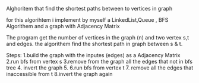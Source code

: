 Alghoritem that find the shortest paths between to vertices in graph

for this algorihtem i implement by myself a LinkedList,Queue , BFS Algorithem and a graph with Adjacency Matrix


The program get the number of vertices in the graph (n) and two vertex s,t and edges.
the algorithem find the shortest path in graph between s & t.

Steps:
1.build the graph with the inputes (edges) as a Adjacency Matrix
2.run bfs from vertex s
3.remove from the graph all the edges that not in bfs tree
4. invert the graph
5.
6.run bfs from vertex t
7. remove all the edges that inaccessible from t
8.invert the graph again
